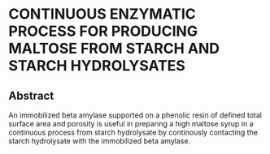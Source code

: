 # CONTINUOUS ENZYMATIC PROCESS FOR PRODUCING MALTOSE FROM STARCH AND STARCH HYDROLYSATES

## Abstract
An immobilized beta amylase supported on a phenolic resin of defined total surface area and porosity is useful in preparing a high maltose syrup in a continuous process from starch hydrolysate by continously contacting the starch hydrolysate with the immobilized beta amylase.